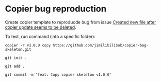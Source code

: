 # Copier bug reproduction

Create copier template to reproducde bug from issue [Created new file after copier update seems to be deleted](https://github.com/copier-org/copier/issues/1202).


To test, run command (into a specific folder):
```
copier -r v1.0.0 copy https://github.com/jimilibilibob/copier-bug-skeleton.git
```

```
git init .
```

```
git add .
```

```
git commit -m "feat: Copy copier skeleton v1.0.0"
```